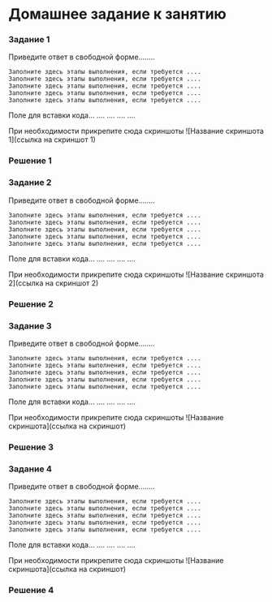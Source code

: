# Домашнее задание к занятию

### Задание 1

Приведите ответ в свободной форме........

    Заполните здесь этапы выполнения, если требуется ....
    Заполните здесь этапы выполнения, если требуется ....
    Заполните здесь этапы выполнения, если требуется ....
    Заполните здесь этапы выполнения, если требуется ....
    Заполните здесь этапы выполнения, если требуется ....

Поле для вставки кода...
....
....
....
....

При необходимости прикрепитe сюда скриншоты ![Название скриншота 1](ссылка на скриншот 1)

### Решение 1

### Задание 2

Приведите ответ в свободной форме........

    Заполните здесь этапы выполнения, если требуется ....
    Заполните здесь этапы выполнения, если требуется ....
    Заполните здесь этапы выполнения, если требуется ....
    Заполните здесь этапы выполнения, если требуется ....
    Заполните здесь этапы выполнения, если требуется ....

Поле для вставки кода...
....
....
....
....

При необходимости прикрепитe сюда скриншоты ![Название скриншота 2](ссылка на скриншот 2)

### Решение 2

### Задание 3

Приведите ответ в свободной форме........

    Заполните здесь этапы выполнения, если требуется ....
    Заполните здесь этапы выполнения, если требуется ....
    Заполните здесь этапы выполнения, если требуется ....
    Заполните здесь этапы выполнения, если требуется ....
    Заполните здесь этапы выполнения, если требуется ....

Поле для вставки кода...
....
....
....
....

При необходимости прикрепитe сюда скриншоты ![Название скриншота](ссылка на скриншот)

### Решение 3

### Задание 4

Приведите ответ в свободной форме........

    Заполните здесь этапы выполнения, если требуется ....
    Заполните здесь этапы выполнения, если требуется ....
    Заполните здесь этапы выполнения, если требуется ....
    Заполните здесь этапы выполнения, если требуется ....
    Заполните здесь этапы выполнения, если требуется ....

Поле для вставки кода...
....
....
....
....

При необходимости прикрепитe сюда скриншоты ![Название скриншота](ссылка на скриншот)

### Решение 4